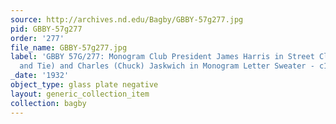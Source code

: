 ```yaml
---
source: http://archives.nd.edu/Bagby/GBBY-57g277.jpg
pid: GBBY-57g277
order: '277'
file_name: GBBY-57g277.jpg
label: 'GBBY 57G/277: Monogram Club President James Harris in Street Clothes (Coat
  and Tie) and Charles (Chuck) Jaskwich in Monogram Letter Sweater - c1932'
_date: '1932'
object_type: glass plate negative
layout: generic_collection_item
collection: bagby
---
```

